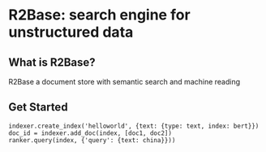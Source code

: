 # R2Base: search engine for unstructured data

## What is R2Base?
R2Base a document store with semantic search and machine reading

## Get Started

    indexer.create_index('helloworld', {text: {type: text, index: bert}})
    doc_id = indexer.add_doc(index, [doc1, doc2])
    ranker.query(index, {'query': {text: china}}))

